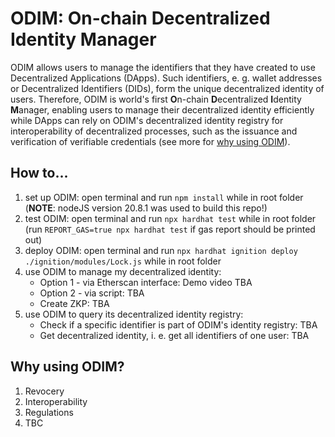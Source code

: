 # ODIM: On-chain Decentralized Identity Manager
ODIM allows users to manage the identifiers that they have created to use Decentralized Applications (DApps). Such identifiers, e. g. wallet addresses or Decentralized Identifiers (DIDs), form the unique decentralized identity of users. Therefore, ODIM is world's first **O**n-chain **D**ecentralized **I**dentity **M**anager, enabling users to manage their decentralized identity efficiently while DApps can rely on ODIM's decentralized identity registry for interoperability of decentralized processes, such as the issuance and verification of verifiable credentials (see more for [why using ODIM](#why-using-odim)).

## How to...
1. set up ODIM: open terminal and run `npm install` while in root folder (**NOTE**: nodeJS version 20.8.1 was used to build this repo!)
2. test ODIM: open terminal and run `npx hardhat test` while in root folder (run `REPORT_GAS=true npx hardhat test` if gas report should be printed out)
3. deploy ODIM: open terminal and run `npx hardhat ignition deploy ./ignition/modules/Lock.js` while in root folder
4. use ODIM to manage my decentralized identity:
    - Option 1 - via Etherscan interface: Demo video TBA
    - Option 2 - via script: TBA
    - Create ZKP: TBA
5. use ODIM to query its decentralized identity registry:
    - Check if a specific identifier is part of ODIM's identity registry: TBA 
    - Get decentralized identity, i. e. get all identifiers of one user: TBA

## Why using ODIM?
1. Revocery
2. Interoperability
3. Regulations
4. TBC
